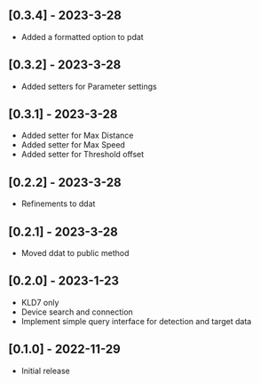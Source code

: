 ## [0.3.4] - 2023-3-28

 - Added a formatted option to pdat

## [0.3.2] - 2023-3-28

- Added setters for Parameter settings

## [0.3.1] - 2023-3-28

- Added setter for Max Distance
- Added setter for Max Speed
- Added setter for Threshold offset

## [0.2.2] - 2023-3-28

- Refinements to ddat

## [0.2.1] - 2023-3-28

- Moved ddat to public method

## [0.2.0] - 2023-1-23

- KLD7 only
- Device search and connection
- Implement simple query interface for detection and target data

## [0.1.0] - 2022-11-29

- Initial release
